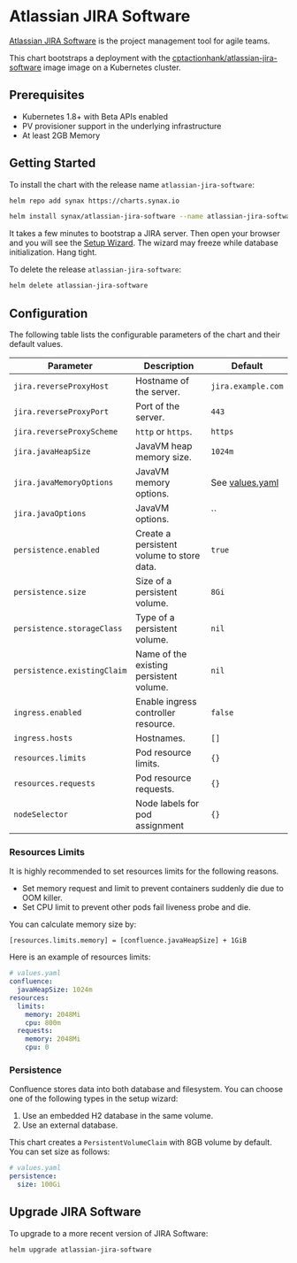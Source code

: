 # Atlassian JIRA Software

[Atlassian JIRA Software](https://www.atlassian.com/software/jira) is the project management tool for agile teams.

This chart bootstraps a deployment with the [cptactionhank/atlassian-jira-software](https://github.com/cptactionhank/docker-atlassian-jira-software) image image on a Kubernetes cluster.


## Prerequisites

- Kubernetes 1.8+ with Beta APIs enabled
- PV provisioner support in the underlying infrastructure
- At least 2GB Memory


## Getting Started

To install the chart with the release name `atlassian-jira-software`:

```sh
helm repo add synax https://charts.synax.io

helm install synax/atlassian-jira-software --name atlassian-jira-software
```

It takes a few minutes to bootstrap a JIRA server.
Then open your browser and you will see the [Setup Wizard](https://confluence.atlassian.com/adminjiraserver/running-the-setup-wizard-938846872.html).
The wizard may freeze while database initialization. Hang tight.

To delete the release `atlassian-jira-software`:

```sh
helm delete atlassian-jira-software
```


## Configuration

The following table lists the configurable parameters of the chart and their default values.

Parameter | Description | Default
----------|-------------|--------
`jira.reverseProxyHost` | Hostname of the server. | `jira.example.com`
`jira.reverseProxyPort` | Port of the server. | `443`
`jira.reverseProxyScheme` | `http` or `https`. | `https`
`jira.javaHeapSize` | JavaVM heap memory size. | `1024m`
`jira.javaMemoryOptions` | JavaVM memory options. | See [values.yaml](values.yaml)
`jira.javaOptions` | JavaVM options. | ``
`persistence.enabled` | Create a persistent volume to store data. | `true`
`persistence.size` | Size of a persistent volume. | `8Gi`
`persistence.storageClass` | Type of a persistent volume. | `nil`
`persistence.existingClaim` | Name of the existing persistent volume. | `nil`
`ingress.enabled` |	Enable ingress controller resource.	| `false`
`ingress.hosts`	| Hostnames. | `[]`
`resources.limits` | Pod resource limits. | `{}`
`resources.requests` | Pod resource requests. | `{}`
`nodeSelector` | Node labels for pod assignment | `{}`


### Resources Limits

It is highly recommended to set resources limits for the following reasons.

- Set memory request and limit to prevent containers suddenly die due to OOM killer.
- Set CPU limit to prevent other pods fail liveness probe and die.

You can calculate memory size by:

```
[resources.limits.memory] = [confluence.javaHeapSize] + 1GiB
```

Here is an example of resources limits:

```yaml
# values.yaml
confluence:
  javaHeapSize: 1024m
resources:
  limits:
    memory: 2048Mi
    cpu: 800m
  requests:
    memory: 2048Mi
    cpu: 0
```


### Persistence

Confluence stores data into both database and filesystem.
You can choose one of the following types in the setup wizard:

1. Use an embedded H2 database in the same volume.
1. Use an external database.

This chart creates a `PersistentVolumeClaim` with 8GB volume by default.
You can set size as follows:

```yaml
# values.yaml
persistence:
  size: 100Gi
```


## Upgrade JIRA Software

To upgrade to a more recent version of JIRA Software:

```sh
helm upgrade atlassian-jira-software
```
